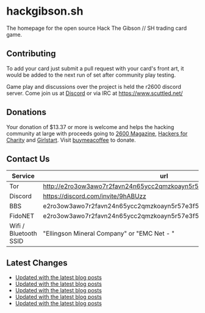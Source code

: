 # hackgibson.sh
The homepage for the open source Hack The Gibson // SH trading card game.


## Contributing

To add your card just submit a pull request with your card's front art, it would be added to the next run of set after community play testing.

Game play and discussions over the project is held the r2600 discord server. Come join us at [Discord](https://discord.com/invite/9hABUzz) or via IRC at https://www.scuttled.net/


## Donations

Your donation of $13.37 or more is welcome and helps the hacking community at large with proceeds going to [2600 Magazine](https://2600.com/), [Hackers for Charity](https://hackersforcharity.org) and [Girlstart](https://girlstart.org).  Visit [buymeacoffee](https://www.buymeacoffee.com/hackgibson.sh) to donate.


## Contact Us

Service | url
-|-
Tor | http://e2ro3ow3awo7r2favn24n65ycc2qmzkoayn5r57e3f56nvjwdcgg32ad.onion
Discord | https://discord.com/invite/9hABUzz
BBS | e2ro3ow3awo7r2favn24n65ycc2qmzkoayn5r57e3f56nvjwdcgg32ad.onion:23
FidoNET | e2ro3ow3awo7r2favn24n65ycc2qmzkoayn5r57e3f56nvjwdcgg32ad.onion:24554
Wifi / Bluetooth SSID | "Ellingson Mineral Company" or "EMC Net - <fidonet address>"

## Latest Changes
<!-- BLOG-POST-LIST:START -->
- [Updated with the latest blog posts](https://github.com/DFW2600/hackgibson.sh/commit/dce4ef41593a00b9b6fd89bed42edf68d3e72206)
- [Updated with the latest blog posts](https://github.com/DFW2600/hackgibson.sh/commit/b83d26a8cfa1a6d858aad8cb6bae7767c77d93a5)
- [Updated with the latest blog posts](https://github.com/DFW2600/hackgibson.sh/commit/a13475477a010909a8b5149826f78f1c0bfcf830)
- [Updated with the latest blog posts](https://github.com/DFW2600/hackgibson.sh/commit/e6f08e1b498131043a1648d898fa5c08f5c6039f)
- [Updated with the latest blog posts](https://github.com/DFW2600/hackgibson.sh/commit/e7d105ebaa9b584e74536c66a72123e055946faf)
<!-- BLOG-POST-LIST:END -->
